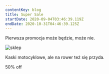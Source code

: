```yaml
---
contentKey: blog
title: Super Sale
startDate: 2020-09-04T03:46:39.119Z
endDate: 2020-10-31T04:46:39.125Z
---
```

Pierwsza promocja może będzie, może nie.

![](/uploads/0006.jpg "sklep")

Kaski motocyklowe, ale na rower też się przyda. 

50% off